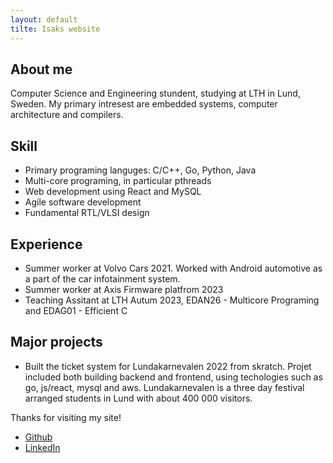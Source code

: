 ```yaml
---
layout: default
tilte: Isaks website
---
```


## About me
Computer Science and Engineering stundent, studying at LTH in Lund, Sweden.
My primary intresest are embedded systems, computer architecture and compilers.

## Skill
* Primary programing languges: C/C++, Go, Python, Java
* Multi-core programing, in particular pthreads
* Web development using React and MySQL
* Agile software development
* Fundamental RTL/VLSI design

## Experience
* Summer worker at Volvo Cars 2021. Worked with Android automotive as a part of the car infotainment system.</li>
* Summer worker at Axis Firmware platfrom 2023
* Teaching Assitant at LTH Autum 2023, EDAN26 - Multicore Programing and EDAG01 - Efficient C

## Major projects
* Built the ticket system for Lundakarnevalen 2022 from skratch. Projet included both building
  backend and frontend, using techologies such as go, js/react, mysql and aws. Lundakarnevalen is
  a three day festival arranged students in Lund with about 400 000 visitors.

Thanks for visiting my site!
<ul>
    <li>
      <a href="https://github.com/Isak-Evaldsson">Github</a>
    </li>
    <li>
      <a href="https://www.linkedin.com/in/isak-evaldsson-43a570172" />LinkedIn</a>
    </li>
</ul>

